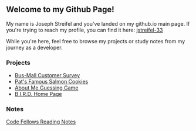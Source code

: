 ## Welcome to my Github Page!

My name is Joseph Streifel and you've landed on my github.io main page. If you're trying to reach my profile, you can find it here: [jstreifel-33](https://github.com/jstreifel-33)

While you're here, feel free to browse my projects or study notes from my journey as a developer.

### Projects

* [Bus-Mall Customer Survey](https://jstreifel-33.github.io/bus-mall/index.html)
* [Pat's Famous Salmon Cookies](https://jstreifel-33.github.io/cookie-stand/index.html)
* [About Me Guessing Game](https://jstreifel-33.github.io/guessing-game/index.html)
* [B.I.R.D. Home Page](https://jstreifel-33.github.io/CF-Lab-102-04/)

### Notes

[Code Fellows Reading Notes](https://jstreifel-33.github.io/reading-notes/)
